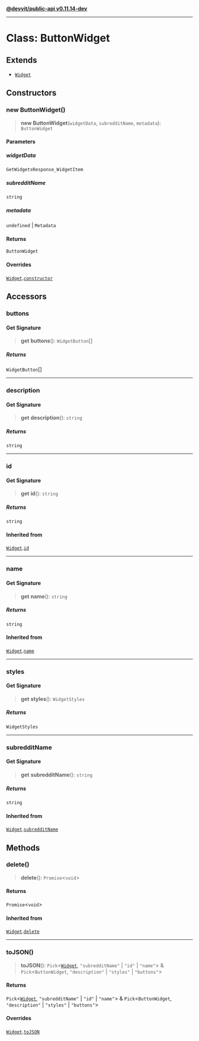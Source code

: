 [**@devvit/public-api v0.11.14-dev**](../../README.md)

---

# Class: ButtonWidget

## Extends

- [`Widget`](Widget.md)

## Constructors

<a id="constructor"></a>

### new ButtonWidget()

> **new ButtonWidget**(`widgetData`, `subredditName`, `metadata`): `ButtonWidget`

#### Parameters

##### widgetData

`GetWidgetsResponse_WidgetItem`

##### subredditName

`string`

##### metadata

`undefined` | `Metadata`

#### Returns

`ButtonWidget`

#### Overrides

[`Widget`](Widget.md).[`constructor`](Widget.md#constructor)

## Accessors

<a id="buttons"></a>

### buttons

#### Get Signature

> **get** **buttons**(): `WidgetButton`[]

##### Returns

`WidgetButton`[]

---

<a id="description"></a>

### description

#### Get Signature

> **get** **description**(): `string`

##### Returns

`string`

---

<a id="id"></a>

### id

#### Get Signature

> **get** **id**(): `string`

##### Returns

`string`

#### Inherited from

[`Widget`](Widget.md).[`id`](Widget.md#id)

---

<a id="name"></a>

### name

#### Get Signature

> **get** **name**(): `string`

##### Returns

`string`

#### Inherited from

[`Widget`](Widget.md).[`name`](Widget.md#name)

---

<a id="styles"></a>

### styles

#### Get Signature

> **get** **styles**(): `WidgetStyles`

##### Returns

`WidgetStyles`

---

<a id="subredditname"></a>

### subredditName

#### Get Signature

> **get** **subredditName**(): `string`

##### Returns

`string`

#### Inherited from

[`Widget`](Widget.md).[`subredditName`](Widget.md#subredditname)

## Methods

<a id="delete"></a>

### delete()

> **delete**(): `Promise`\<`void`\>

#### Returns

`Promise`\<`void`\>

#### Inherited from

[`Widget`](Widget.md).[`delete`](Widget.md#delete)

---

<a id="tojson"></a>

### toJSON()

> **toJSON**(): `Pick`\<[`Widget`](Widget.md), `"subredditName"` \| `"id"` \| `"name"`\> & `Pick`\<`ButtonWidget`, `"description"` \| `"styles"` \| `"buttons"`\>

#### Returns

`Pick`\<[`Widget`](Widget.md), `"subredditName"` \| `"id"` \| `"name"`\> & `Pick`\<`ButtonWidget`, `"description"` \| `"styles"` \| `"buttons"`\>

#### Overrides

[`Widget`](Widget.md).[`toJSON`](Widget.md#tojson)
